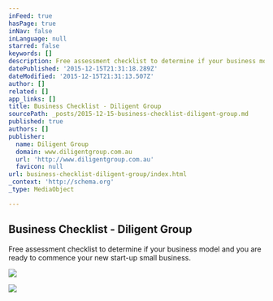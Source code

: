```yaml
---
inFeed: true
hasPage: true
inNav: false
inLanguage: null
starred: false
keywords: []
description: Free assessment checklist to determine if your business model and  you are ready to commence your new  start-up small business.
datePublished: '2015-12-15T21:31:18.289Z'
dateModified: '2015-12-15T21:31:13.507Z'
author: []
related: []
app_links: []
title: Business Checklist - Diligent Group
sourcePath: _posts/2015-12-15-business-checklist-diligent-group.md
published: true
authors: []
publisher:
  name: Diligent Group
  domain: www.diligentgroup.com.au
  url: 'http://www.diligentgroup.com.au'
  favicon: null
url: business-checklist-diligent-group/index.html
_context: 'http://schema.org'
_type: MediaObject

---
```

<article style=""><h1>Business Checklist - Diligent Group</h1><p>Free assessment checklist to determine if your business model and  you are ready to commence your new  start-up small business.</p><img src="https://s3-us-west-2.amazonaws.com/the-grid-img/p/f6665c67487b202179420bb49a3b8bb7299a4126.png" /></article>

![](https://s3-us-west-2.amazonaws.com/the-grid-img/p/e27698212ee9eb672ecc999f91e06fd20d03e4b6.jpg)